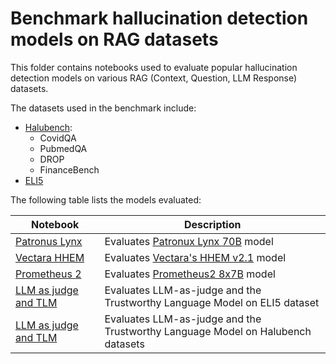 # Benchmark hallucination detection models on RAG datasets

This folder contains notebooks used to evaluate popular hallucination detection models on various RAG (Context, Question, LLM Response) datasets.

The datasets used in the benchmark include:
- [Halubench](https://huggingface.co/datasets/PatronusAI/HaluBench):
    - CovidQA
    - PubmedQA
    - DROP
    - FinanceBench
- [ELI5](https://huggingface.co/datasets/explodinggradients/ELI5)


The following table lists the models evaluated:

| Notebook                                                                                | Description                                                                                                                               |
|----------------------------------------------------------------------------------------|-------------------------------------------------------------------------------------------------------------------------------------------|
| [Patronus Lynx](Lynx.ipynb) | Evaluates [Patronux Lynx 70B](https://huggingface.co/PatronusAI/Llama-3-Patronus-Lynx-70B-Instruct) model
| [Vectara HHEM](HHEM.ipynb) | Evaluates [Vectara's HHEM v2.1](https://huggingface.co/vectara/hallucination_evaluation_model) model
| [Prometheus 2](Prometheus.ipynb) | Evaluates [Prometheus2 8x7B](https://huggingface.co/prometheus-eval/prometheus-8x7b-v2.0) model
| [LLM as judge and TLM](LLM_as_judge_and_TLM.ipynb) | Evaluates LLM-as-judge and the Trustworthy Language Model on ELI5 dataset
| [LLM as judge and TLM](../benchmarking_hallucination_metrics/benchmark_hallucination_metrics.ipynb) | Evaluates LLM-as-judge and the Trustworthy Language Model on Halubench datasets |
